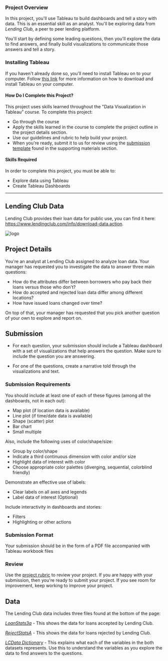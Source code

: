 ### Project Overview

In this project, you'll use Tableau to build dashboards and tell a story with data. This is an essential skill as an analyst. You'll be exploring data from *Lending Club*, a peer to peer lending platform. 

You'll start by defining some leading questions, then you'll explore the data to find answers, and finally build visualizations to communicate those answers and tell a story.

### Installing Tableau

If you haven't already done so, you'll need to install Tableau on to your computer. Follow [this link](http://kb.tableau.com/articles/knowledgebase/downloading-tableau-products) for more information on how to download and install Tableau on your computer.

#### How Do I Complete this Project?

This project uses skills learned throughout the "Data Visualization in Tableau” course. To complete this project:

* Go through the course
* Apply the skills learned in the course to complete the project outline in the project details section. 
* Use our guidelines and rubric to help build your project.
* When you're ready, submit it to us for review using the [submission template](https://d17h27t6h515a5.cloudfront.net/topher/2016/November/581904cb_submissiontemplate/submissiontemplate.docx) found in the supporting materials section.

#### Skills Required

In order to complete this project, you must be able to:

* Explore data using Tableau
* Create Tableau Dashboards


------------


## Lending Club Data

Lending Club provides their loan data for public use, you can find it here: https://www.lendingclub.com/info/download-data.action.

![logo](https://d17h27t6h515a5.cloudfront.net/topher/2016/September/57e5589f_lending-club-logo/lending-club-logo.png)

## Project Details

You're an analyst at Lending Club assigned to analyze loan data. Your manager has requested you to investigate the data to answer three main questions:

* How do the attributes differ between borrowers who pay back their loans versus those who don't?
* How do accepted and rejected loan data differ among different locations?
* How have issued loans changed over time?

On top of that, your manager has requested that you pick another question of your own to explore and report on.

## Submission

* For each question, your submission should include a Tableau dashboard with a set of visualizations that help answers the question. Make sure to include the question you are answering.

* For one of the questions, create a narrative told through the visualizations and text.

### Submission Requirements

You should include at least one of each of these figures (among all the dashboards, not in each out):
  * Map plot (if location data is available)
  * Line plot (if time/date data is available)
  * Shape (scatter) plot
  * Bar chart
  * Small multiple

Also, include the following uses of color/shape/size:
  * Group by color/shape
  * Indicate a third continuous dimension with color and/or size
  * Highlight data of interest with color
  * Choose appropriate color palettes (diverging, sequential, colorblind friendly)

Demonstrate an effective use of labels:
  * Clear labels on all axes and legends
  * Label data of interest (Optional)

Include interactivity in dashboards and stories:
  * Filters
  * Highlighting or other actions

### Submission Format
Your submission should be in the form of a PDF file accompanied with Tableau workbook files

### Review

Use the [project rubric](https://review.udacity.com/#!/rubrics/329/view) to review your project. If you are happy with your submission, then you're ready to submit your project. If you see room for improvement, keep working to improve your project.

## Data

The Lending Club data includes three files found at the bottom of the page:  

*[LoanStats3a](https://d17h27t6h515a5.cloudfront.net/topher/2016/September/57e9e5c8_loanstats3a/loanstats3a.csv)* - This shows the data for loans accepted by Lending Club.

*[RejectStatsA](https://d17h27t6h515a5.cloudfront.net/topher/2016/September/57e9e5d9_rejectstatsa/rejectstatsa.csv)* - This shows the data for loans rejected by Lending Club.

*[LCData Dictionary](https://d17h27t6h515a5.cloudfront.net/topher/2016/September/57e9e5be_lcdatadictionary/lcdatadictionary.xlsx)* - This explains what each of the variables in the both datasets represents. Use this to understand the variables as you explore the data to find answers to the questions.

